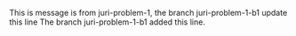 This is message is from juri-problem-1, the branch juri-problem-1-b1 update this line
The branch juri-problem-1-b1 added this line.
